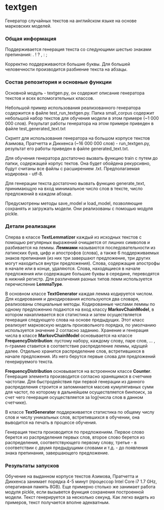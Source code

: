 # textgen

Генератор случайных текстов на английском языке на основе марковских моделей.

### Общая информация

Поддерживается генерация текста со следующими шестью знаками препинания: . ! ? , : ;

Корректно поддерживаются большие буквы. Для большей человечности производится разбиение текста на абзацы.

###  Состав репозитория и основные функции
Основной модуль - textgen.py, он содержит описание генератора текстов и всех вспомогательных классов.

Небольшой пример использования реализованного генератора содержится в файле test_run_textgen.py. Папка small_corpus содержит небольшой набор текстов для обучения модели в этом примере (~1 000 000 слов). Результат работы генератора на этом примере приведен в файле test_generated_text.txt

Скрипт для использования генератора на большом корпусе текстов Азимова, Пратчетта и Диккенса (~16 000 000 слов) - run_textgen.py, результат его работы приведен в файле generated_text.txt.

Для обучения генератора достаточно вызвать функцию train с путем до папки, содержащей корпус тектов. Она будет обойдена рекурсивно, будут считаны все файлы с расширением .txt. Предполагаемая кодировка - utf-8.

Для генерации текста достаточно вызвать функцию generate_text, принимающую на вход минимальное число слов в тексте, число предложений в каждом абзаце.

Предусмотрены методы save_model и load_model, позволяющие сохранять и загружать модели. Они реализованы с помощью модуля pickle.

### Детали реализации
Сперва в классе **TextLemmatizer** каждый из исходных текстов с помощью регулярных выражений очищается от лишних символов и разбивается на леммы. **Леммами** называются последовательности из латинских букв, цифр и апострофов (слова), а также 6 поддерживаемых знаков препинания (из них три завершают предложение, три других могут находиться внутри предложения). Слова, содержащие апострофы в начале или в конце, удаляются. Слова, находящиеся в начале предложения или содержащие большие буквы в середине, переводятся в нижний регистр. Для различения разных типов лемм используется перечисление **LemmaType**.

В основном классе **TextGenerator** каждая лемма кодируется числом. Для кодирования и декодирования используются два словаря, реализованы специальные методы. Кодированные числами леммы по одному предложению подаются на вход классу **MarkovChainModel**, в котором накапливается вся статистика и затем осуществляется генерация следующего слова на основе предыдущих. Этот класс реализует марковскую модель произвольного порядка, по умолчанию используется значение 2 согласно заданию. Хранение и генерация числа в классе **MarkovChainModel** основывается на классе **FrequencyDistribution**: пустому набору, каждому слову, паре слов, ... , n-грамме ставится в соответствие распределение леммы, идущей далее. Отдельно хранится распределение слов, встретившихся в начале предложения. Из него берутся первые слова для предложений генерируемого текста.

**FrequencyDistribution** основывается на встроенном классе **Counter**. Генерация элемента производится согласно хранящимся в счетчике частотам. Для быстродействия при первой генерации из данного распределения строится и запоминается массив кумулятивных сумм для частот, по которому в дальнейшем осуществляется бинпоиск, за счет чего генерация осуществляется за log(числа слов в данном счетчике).  

В классе **TextGenerator** поддерживается статистика по общему числу слов и числу уникальных слов, встретившихся в обучении, она выводится на печать в процессе обучения.

Генерация текста производится по предложениям. Первое слово берется из распределения первых слов, второе слово берется из распределения, соответствующего первому слову, третье - в соответствии с двумя предыдущими словами и т.д. - до появления знака препинания, завершающего предложение.

### Результаты запусков
Обучение на выданном корпусе текстов Азимова, Пратчетта и Диккенса занимает порядка 4-5 минут (процессор Intel Core i7 1.7 GHz, оперативная память 8GB). Еще примерно столько же занимает работа модуля pickle, если вызывется функция сохранения построенной модели. Текст генерируется за несколько секунд. Как легко видеть из примеров, текст получается вполне адекватным.
